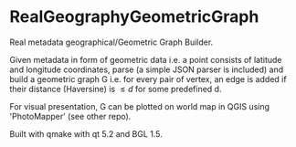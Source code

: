# RealGeographyGeometricGraph

Real metadata geographical/Geometric Graph Builder.

Given metadata in form of geometric data i.e. a point consists of latitude and longitude coordinates, parse (a simple JSON parser is included) and build a geometric graph G i.e. for every pair of vertex, an edge is added if their distance (Haversine) is $\leq d$ for some predefined d. 

For visual presentation, G can be plotted on world map in QGIS using 'PhotoMapper' (see other repo).

Built with qmake with qt 5.2 and BGL 1.5. 
